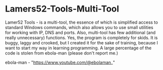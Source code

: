 # Lamers52-Tools-Multi-Tool
Lamer52 Tools - is a multi-tool, the essence of which is simplified access to standard Windows commands, which also allows you to use small utilities for working with IP, DNS and ports. Also, multi-tool has few additional (and really unnecessary) functions.
Yes, the program is completely for skids. It is buggy, laggy and crooked, but I created it for the sake of training, because I want to start my way in learning programming.
A large percentage of the code is stolen from ebola-man (please don't report me.)

ebola-man - "https://www.youtube.com/@ebolaman_"
